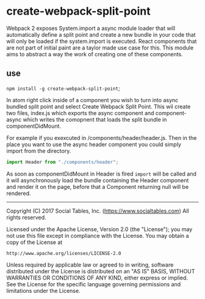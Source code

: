 # create-webpack-split-point

Webpack 2 exposes System.import a async module loader that will automatically define a split point and create a new bundle in your code that will only be loaded if the system.import is executed. React components that are not part of initial paint are a taylor made use case for this. This module aims to abstract a way the work of creating one of these components.

## use

`npm install -g create-webpack-split-point`;

In atom right click inside of a component you wish to turn into async bundled split point and select Create Webpack Split Point. This wil create two files, index.js which exports the async component and component-async which writes the comopnent that loads the split bundle in componentDidMount.

For example if you exexcuted in /components/header/header.js. Then in the place you want to use the async header component you could simply import from the directory.

```js
import Header from "./components/header";
```

As soon as componentDidMount in Header is fired `import` will be called and it will asynchronously load the bundle containing the Header component and render it on the page, before that a Component returning null will be rendered.

- - -

Copyright (C) 2017 Social Tables, Inc. (https://www.socialtables.com) All rights reserved.

Licensed under the Apache License, Version 2.0 (the "License"); you may not use this file except in compliance with the License. You may obtain a copy of the License at

	http://www.apache.org/licenses/LICENSE-2.0

Unless required by applicable law or agreed to in writing, software distributed under the License is distributed on an "AS IS" BASIS, WITHOUT WARRANTIES OR CONDITIONS OF ANY KIND, either express or implied. See the License for the specific language governing permissions and limitations under the License.